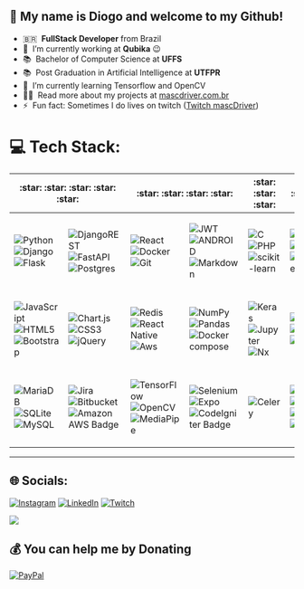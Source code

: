 ## 👋 My name is Diogo and welcome to my Github!

- 🇧🇷 &nbsp;**FullStack Developer** from Brazil
- 🔭 &nbsp;I’m currently working at **Qubika** :wink:
- 📚 &nbsp;Bachelor of Computer Science at **UFFS**
- 📚 &nbsp;Post Graduation in Artificial Intelligence at **UTFPR**
- 🌱 &nbsp;I’m currently learning Tensorflow and OpenCV
- 👨‍💻 &nbsp;Read more about my projects at [mascdriver.com.br](https://mascdriver.com.br/)
- ⚡ &nbsp;Fun fact: Sometimes I do lives on twitch ([Twitch mascDriver](https://www.twitch.tv/mascDriver))

# 💻 Tech Stack:

<table>
  <thead>
    <tr>
      <th colspan="2" title="5/5">:star:	:star:	:star:	:star:	:star:	</th>
      <th colspan="2" title="4/5">:star:	:star:	:star:	:star:</th>
      <th colspan="1" title="3/5">:star:	:star:	:star:</th>
      <th colspan="1" title="2/5">:star:	:star:</th>
    </tr>
  </thead>
  <tbody>
    <tr>
      <td>

![Python](https://img.shields.io/badge/python-3670A0?style=for-the-badge&logo=python&logoColor=ffdd54)
![Django](https://img.shields.io/badge/django-%23092E20.svg?style=for-the-badge&logo=django&logoColor=white)
![Flask](https://img.shields.io/badge/flask-%23000.svg?style=for-the-badge&logo=flask&logoColor=white)
</td>
<td>

![DjangoREST](https://img.shields.io/badge/DJANGO-REST-ff1709?style=for-the-badge&logo=django&logoColor=white&color=ff1709&labelColor=gray)
![FastAPI](https://img.shields.io/badge/FastAPI-005571?style=for-the-badge&logo=fastapi)
![Postgres](https://img.shields.io/badge/postgres-%23316192.svg?style=for-the-badge&logo=postgresql&logoColor=white)
</td>
<td>

![React](https://img.shields.io/badge/react-%2320232a.svg?style=for-the-badge&logo=react&logoColor=%2361DAFB)
![Docker](https://img.shields.io/badge/docker-%230db7ed.svg?style=for-the-badge&logo=docker&logoColor=white)
![Git](https://img.shields.io/badge/git-%23F05033.svg?style=for-the-badge&logo=git&logoColor=white)
</td>
<td>

![JWT](https://img.shields.io/badge/JWT-black?style=for-the-badge&logo=JSON%20web%20tokens)
![ANDROID](https://img.shields.io/badge/android-%2320232a.svg?style=for-the-badge&logo=android&logoColor=%a4c639)
![Markdown](https://img.shields.io/badge/markdown-%23000000.svg?style=for-the-badge&logo=markdown&logoColor=white)
</td>
<td>

![C](https://img.shields.io/badge/c-%2300599C.svg?style=for-the-badge&logo=c&logoColor=white)
![PHP](https://img.shields.io/badge/php-%23777BB4.svg?style=for-the-badge&logo=php&logoColor=white)
![scikit-learn](https://img.shields.io/badge/scikit--learn-%23F7931E.svg?style=for-the-badge&logo=scikit-learn&logoColor=white)
</td>
<td>

![Nginx](https://img.shields.io/badge/nginx-%23009639.svg?style=for-the-badge&logo=nginx&logoColor=white)
![Jenkins](https://img.shields.io/badge/jenkins-%232C5263.svg?style=for-the-badge&logo=jenkins&logoColor=white)
![Kubernetes](https://img.shields.io/badge/kubernetes-%23326ce5.svg?style=for-the-badge&logo=kubernetes&logoColor=white)
</td>
</tr>
<tr>
<td>

![JavaScript](https://img.shields.io/badge/javascript-%23323330.svg?style=for-the-badge&logo=javascript&logoColor=%23F7DF1E)
![HTML5](https://img.shields.io/badge/html5-%23E34F26.svg?style=for-the-badge&logo=html5&logoColor=white)
![Bootstrap](https://img.shields.io/badge/bootstrap-%23563D7C.svg?style=for-the-badge&logo=bootstrap&logoColor=white)
</td>
<td>

![Chart.js](https://img.shields.io/badge/chart.js-F5788D.svg?style=for-the-badge&logo=chart.js&logoColor=white)
![CSS3](https://img.shields.io/badge/css3-%231572B6.svg?style=for-the-badge&logo=css3&logoColor=white)
![jQuery](https://img.shields.io/badge/jquery-%230769AD.svg?style=for-the-badge&logo=jquery&logoColor=white)
</td>
<td>

![Redis](https://img.shields.io/badge/redis-%23DD0031.svg?style=for-the-badge&logo=redis&logoColor=white)
![React Native](https://img.shields.io/badge/react_native-%2320232a.svg?style=for-the-badge&logo=react&logoColor=%2361DAFB)
![Aws](https://img.shields.io/badge/AWS-%23232F3E.svg?style=for-the-badge&logo=amazon-aws&logoColor=white)

</td>
<td>

![NumPy](https://img.shields.io/badge/numpy-%23013243.svg?style=for-the-badge&logo=numpy&logoColor=white)
![Pandas](https://img.shields.io/badge/pandas-%23150458.svg?style=for-the-badge&logo=pandas&logoColor=white)
![Docker compose](https://img.shields.io/badge/docker_compose-%230db7ed.svg?style=for-the-badge&logo=docker&logoColor=white)
</td>
<td>

![Keras](https://img.shields.io/badge/Keras-%23D00000.svg?style=for-the-badge&logo=Keras&logoColor=white)
![Jupyter](https://img.shields.io/badge/Jupyter-%23F37626.svg?style=for-the-badge&logo=Jupyter&logoColor=white)
![Nx](https://img.shields.io/badge/Nx-123456?style=for-the-badge&logo=NX&logoColor=white)
</td>
<td>

![PyTorch](https://img.shields.io/badge/PyTorch-%23EE4C2C.svg?style=for-the-badge&logo=PyTorch&logoColor=white)
![SciPy](https://img.shields.io/badge/SciPy-%230C55A5.svg?style=for-the-badge&logo=scipy&logoColor=%white)
![Vagrant](https://img.shields.io/badge/vagrant-%231563FF.svg?style=for-the-badge&logo=vagrant&logoColor=white)
</td>
</tr>
<tr>
<td> 

![MariaDB](https://img.shields.io/badge/MariaDB-003545?style=for-the-badge&logo=mariadb&logoColor=white)
![SQLite](https://img.shields.io/badge/sqlite-%2307405e.svg?style=for-the-badge&logo=sqlite&logoColor=white)
![MySQL](https://img.shields.io/badge/mysql-%2300f.svg?style=for-the-badge&logo=mysql&logoColor=white)
</td>
<td>
  
![Jira](https://img.shields.io/badge/jira-%230A0FFF.svg?style=for-the-badge&logo=jira&logoColor=white)
![Bitbucket](https://img.shields.io/badge/bitbucket-%230A0FFF.svg?style=for-the-badge&logo=bitbucket&logoColor=white)
![Amazon AWS Badge](https://img.shields.io/badge/Amazon%20AWS-232F3E?logo=amazonaws&logoColor=fff&style=for-the-badge)
</td>
<td>

![TensorFlow](https://img.shields.io/badge/TensorFlow-%23FF6F00.svg?style=for-the-badge&logo=TensorFlow&logoColor=white)
![OpenCV](https://img.shields.io/badge/OpenCV-%23white.svg?style=for-the-badge&logo=OpenCV&logoColor=white)
![MediaPipe](https://img.shields.io/badge/MediaPipe-%23000000.svg?style=for-the-badge&logo=MediaPipe&logoColor=white)
</td>
<td>

![Selenium](https://img.shields.io/badge/Selenium-%230A0A0A.svg?style=for-the-badge&logo=Selenium&logoColor=white)
![Expo](https://img.shields.io/badge/Expo-000020?style=for-the-badge&logo=Expo&logoColor=white)
![CodeIgniter Badge](https://img.shields.io/badge/CodeIgniter-EF4223?logo=codeigniter&logoColor=fff&style=for-the-badge)
</td>

<td>

![Celery](https://img.shields.io/badge/Celery-%2300B265.svg?style=for-the-badge&logo=Celery&logoColor=white)
</td>

<td>

![Java](https://img.shields.io/badge/java-%23ED8B00.svg?style=for-the-badge&logo=java&logoColor=white)
![Dart](https://img.shields.io/badge/dart-%230175C2.svg?style=for-the-badge&logo=dart&logoColor=white)
![Haskell](https://img.shields.io/badge/Haskell-5e5086?style=for-the-badge&logo=haskell&logoColor=white)
![Flutter](https://img.shields.io/badge/Flutter-%2302569B.svg?style=for-the-badge&logo=Flutter&logoColor=white)

</td>
</tr>
</tbody>
</table>

---

## 🌐 Socials:

[![Instagram](https://img.shields.io/badge/Instagram-%23E4405F.svg?logo=Instagram&logoColor=white)](https://instagram.com/mascDriver)
[![LinkedIn](https://img.shields.io/badge/LinkedIn-%230077B5.svg?logo=linkedin&logoColor=white)](https://linkedin.com/in/diogo-baltazar-do-nascimento)
[![Twitch](https://img.shields.io/badge/Twitch-%239146FF.svg?logo=Twitch&logoColor=white)](https://twitch.tv/mascDriver)

[![](https://visitcount.itsvg.in/api?id=mascDriver&icon=0&color=2)](https://visitcount.itsvg.in)

## 💰 You can help me by Donating

[![PayPal](https://img.shields.io/badge/PayPal-00457C?style=for-the-badge&logo=paypal&logoColor=white)](https://www.paypal.com/donate/?business=RX23AUB8ZBN2Q&no_recurring=0&currency_code=BRL)


<!-- Proudly created with GPRM ( https://gprm.itsvg.in ) -->
